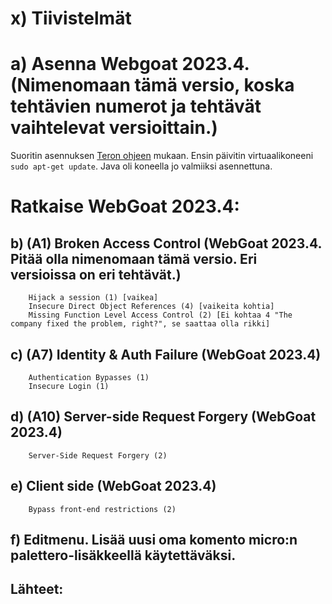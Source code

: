 # x) Tiivistelmät

# a) Asenna Webgoat 2023.4. (Nimenomaan tämä versio, koska tehtävien numerot ja tehtävät vaihtelevat versioittain.)

Suoritin asennuksen [Teron ohjeen](https://terokarvinen.com/2023/webgoat-2023-4-ethical-web-hacking/) mukaan. Ensin päivitin virtuaalikoneeni `sudo apt-get update`. Java oli koneella jo valmiiksi asennettuna. 
# Ratkaise WebGoat 2023.4:
## b) (A1) Broken Access Control (WebGoat 2023.4. Pitää olla nimenomaan tämä versio. Eri versioissa on eri tehtävät.)
        Hijack a session (1) [vaikea]
        Insecure Direct Object References (4) [vaikeita kohtia]
        Missing Function Level Access Control (2) [Ei kohtaa 4 "The company fixed the problem, right?", se saattaa olla rikki]
## c) (A7) Identity & Auth Failure (WebGoat 2023.4)
        Authentication Bypasses (1)
        Insecure Login (1)
## d) (A10) Server-side Request Forgery (WebGoat 2023.4)
        Server-Side Request Forgery (2)
## e) Client side (WebGoat 2023.4)
        Bypass front-end restrictions (2)

## f) Editmenu. Lisää uusi oma komento micro:n palettero-lisäkkeellä käytettäväksi.

## Lähteet:
